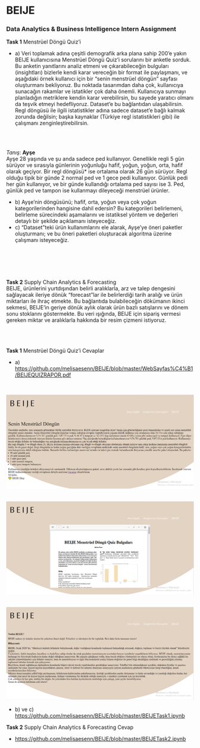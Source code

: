 # BEIJE
### Data Analytics & Business Intelligence Intern Assignment
__**Task 1**__ Menstrüel Döngü Quiz’i

- a) Veri toplamak adına çeşitli demografik arka plana sahip 200’e yakın BEIJE kullanıcısına Menstrüel Döngü Quiz’i sorularını bir anketle sorduk. Bu anketin yanıtlarını analiz etmeni ve çıkarabileceğin bulguları (insightları) bizlerle kendi karar vereceğin bir format ile paylaşmanı, ve aşağıdaki örnek kullanıcı için bir “senin menstrüel döngün” sayfası oluşturmanı bekliyoruz. Bu noktada tasarımdan daha çok, kullanıcıya sunacağın rakamlar ve istatikler çok daha önemli. Kullanıcıya sunmayı planladığın metriklere kendin karar verebilirsin, bu sayede yaratıcı olmanı da teşvik etmeyi hedefliyoruz. Dataset’e bu bağlantıdan ulaşabilirsin. Regl döngüsü ile ilgili istatistikler adına sadece dataset’e bağlı kalmak zorunda değilsin; başka kaynaklar (Türkiye regl istatistikleri gibi) ile çalışmanı zenginleştirebilirsin.
<br>
<br>

*Tanış*: **Ayşe** <br>
Ayşe 28 yaşında ve şu anda sadece ped kullanıyor. Genellikle regli 5 gün sürüyor ve sırasıyla günlerinin
yoğunluğu hafif, yoğun, yoğun, orta, hafif olarak geçiyor. Bir regl döngüsü* ise ortalama olarak 26 gün
sürüyor. Regl olduğu tipik bir günde 2 normal ped ve 1 gece pedi kullanıyor. Günlük pedi her gün
kullanıyor, ve bir günde kullandığı ortalama ped sayısı ise 3. Ped, günlük ped ve tampon ise kullanmayı
dileyeceği menstrüel ürünler.

- b) Ayşe’nin döngüsünü; hafif, orta, yoğun veya çok yoğun kategorilerinden hangisine dahil
edersin? Bu kategorileri belirlemeni, belirleme sürecindeki aşamalarını ve istatiksel
yöntem ve değerleri detaylı bir şekilde açıklamanı isteyeceğiz.
- c) “Dataset”teki ürün kullanımlarını ele alarak, Ayşe’ye öneri paketler oluşturmanı; ve bu
öneri paketleri oluşturacak algoritma üzerine çalışmanı isteyeceğiz.
<br>
<br>
<br>
<br>

__**Task 2**__  Supply Chain Analytics & Forecasting <br>
BEIJE, ürünlerini yurtdışından belirli aralıklarla, arz ve talep dengesini sağlayacak ileriye dönük “forecast”lar ile belirlerdiği tarih aralığı ve ürün miktarları ile ihraç etmekte. Bu bağlantıda
bulabileceğin dökümanın ikinci sekmesi, BEIJE’in geriye dönük aylık olarak ürün bazlı satışlarını ve dönem sonu stoklarını göstermekte. Bu veri ışığında, BEIJE için sipariş vermesi gereken miktar ve aralıklarla hakkında bir resim çizmeni istiyoruz.
<br>
<br>
<br>
<br>

__**Task 1**__ Menstrüel Döngü Quiz’i Cevaplar
- a) <https://github.com/melisaesenn/BEIJE/blob/master/WebSayfas%C4%B1/BEIJEQUIZRAPOR.pdf>
<br>

![mainpage](Resimler/mainpage.png)
<br>
<br>

![results](Resimler/results.png)
<br>
<br>

![beijepage](Resimler/beijepage.png)


- b) ve c) <https://github.com/melisaesenn/BEIJE/blob/master/BEIJETask1.ipynb>

__**Task 2**__ Supply Chain Analytics & Forecasting Cevap

- <https://github.com/melisaesenn/BEIJE/blob/master/BEIJETask2.ipynb>

